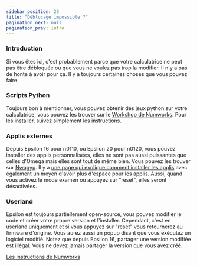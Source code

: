 ```yaml
---
sidebar_position: 20
title: "Déblocage impossible ?"
pagination_next: null
pagination_prev: intro
---
```


### Introduction

Si vous êtes ici, c'est probablement parce que votre calculatrice ne peut pas être débloquée ou que vous ne voulez pas trop la modifier. Il n'y a pas de honte à avoir pour ça.
Il y a toujours certaines choses que vous pouvez faire.

### Scripts Python

Toujours bon à mentionner, vous pouvez obtenir des jeux python sur votre calculatrice, vous pouvez les trouver sur le [Workshop de Numworks](https://my.numworks.com/python/). Pour les installer, suivez simplement les instructions.

### Applis externes

Depuis Epsilon 16 pour n0110, ou Epsilon 20 pour n0120, vous pouvez installer des applis personnalisées, elles ne sont pas aussi puissantes que celles d'Omega mais elles sont tout de même bien. Vous pouvez les trouver sur [Nwagyu](https://yaya-cout.github.io/Nwagyu/).
Il y a [une page qui explique comment installer les applis](https://yaya-cout.github.io/Nwagyu/guide/help/how-to-install.html) avec également un moyen d'avoir plus d'espace pour les applis.
Aussi, quand vous activez le mode examen ou appuyez sur "reset", elles seront désactivées.

### Userland

Epsilon est toujours partiellement open-source, vous pouvez modifier le code et créer votre propre version et l'installer.
Cependant, c'est en userland uniquement et si vous appuyez sur "reset" vous retournerez au firmware d'origine. Vous aurez aussi un popup disant que vous exécutez un logiciel modifié.
Notez que depuis Epsilon 16, partager une version modifiée est illégal. Vous ne devez jamais partager la version que vous avez créé.

[Les instructions de Numworks](https://www.numworks.com/resources/engineering/software/build/)
